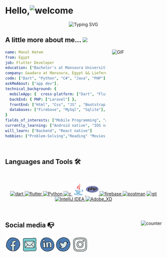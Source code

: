 [//]: # (Todo::  Welcome and introduction)
<h1>Hello,<img src="https://raw.githubusercontent.com/verma-anushka/verma-anushka/master/gifs/wave.gif" width="30px" height="30" alt="welcome"></h1>
<p align="center">
<img src="https://readme-typing-svg.demolab.com?font=Fira+Code&weight=550&pause=1000&center=true&vCenter=true&multiline=true&repeat=false&width=1300&height=80&lines=I'm+Manal+Hatem%2C+Software+engineer+passionate+about+Mobile+Programming+and+writing+clean+code+and+building;well+architected+mobile+applications." alt="Typing SVG" /></p>


[//]: # (Todo:: Talking about Personal)

<h2>A little more about me... <img src="https://media.giphy.com/media/VgCDAzcKvsR6OM0uWg/giphy.gif" width="50"></h2>

<div>
<img align="right" style="margin-left: 20px;" alt="GIF" height="160px" width="160px" src="https://media.tenor.com/LMpVMsVPmVEAAAAS/mobile-application-digital-marketing.gif" />

```yaml
name: Manal Hatem
from: Egypt
job: Flutter Developer 
education: ["Bachelor's at Mansoura University"]
company: Gaadara at Mansoura, Egypt && Liefermama at Germany
code: ["Dart", "Python", "C#", "Java", "PHP"],
askMeAbout: ["app dev"],
technical_background: {
  mobileApp: {  cross-platform: ["Dart", "Flutter"] },
  backEnd: { PHP: ["Laravel"] },
  frontEnd: ["Html", "Css", "JS" , "Bootstrap"],
  databases: ["Firebase", "MySql", "Sqlite"],
}
fields_of_interests: ["Mobile Programming", "AI"]
currently_learning: ["Android native", "IOS native"] 
will_learn: ["Backend", "React native"]
hobbies: ["Problem-Solving","Reading" "Movies",]
```
</div>


[//]: # (Todo:: Languages and Tools)

<br>

## Languages and Tools 🛠

<br/>
<p align="center">  
<a href="https://dart.dev" target="_blank" rel="noreferrer"> <img src="https://www.vectorlogo.zone/logos/dartlang/dartlang-icon.svg" alt="dart" width="40" height="40"/> </a>     
<a href="https://flutter.dev" target="_blank" rel="noreferrer"> <img src="https://www.vectorlogo.zone/logos/flutterio/flutterio-icon.svg" alt="flutter" width="40" height="40"/> </a>
<a href="https://www.python.org/dev/" target="_blank" rel="noreferrer"> <img src="https://upload.wikimedia.org/wikipedia/commons/thumb/c/c3/Python-logo-notext.svg/1024px-Python-logo-notext.svg.png" alt="Python" width="40" height="40"/> </a>  
<a href="https://www.cprogramming.com/" target="_blank" rel="noreferrer"> <img src="https://raw.githubusercontent.com/isocpp/logos/master/cpp_logo.png" alt="c" width="40" height="40"/> </a>
<a href="https://www.java.com" target="_blank" rel="noreferrer"> <img src="https://raw.githubusercontent.com/devicons/devicon/master/icons/java/java-original.svg" alt="java" width="40" height="40"/> </a>  
<a href="https://www.php.net" target="_blank" rel="noreferrer"> <img src="https://raw.githubusercontent.com/devicons/devicon/master/icons/php/php-original.svg" alt="php" width="40" height="40"/> </a>
<a href="https://firebase.google.com/" target="_blank" rel="noreferrer"> <img src="https://www.vectorlogo.zone/logos/firebase/firebase-icon.svg" alt="firebase" width="40" height="40"/> </a> <a href="https://postman.com" target="_blank" rel="noreferrer"> <img src="https://www.vectorlogo.zone/logos/getpostman/getpostman-icon.svg" alt="postman" width="40" height="40"/></a> 
<a href="https://git-scm.com/" target="_blank" rel="noreferrer"> <img src="https://www.vectorlogo.zone/logos/git-scm/git-scm-icon.svg" alt="git" width="40" height="40"/> </a>
<a href="https://www.figma.com/community/" target="_blank" rel="noreferrer"> <img src="https://upload.wikimedia.org/wikipedia/commons/3/33/Figma-logo.svg" alt="IntelliJ IDEA" width="40" height="40"/> </a>
<a href="https://www.adobe.com/mena_en/products/xd.html" target="_blank" rel="noreferrer"> <img src="https://upload.wikimedia.org/wikipedia/commons/thumb/c/c2/Adobe_XD_CC_icon.svg/1200px-Adobe_XD_CC_icon.svg.png" alt="Adobe_XD" width="40" height="40"/> </a>
</p>

<br/>


[//]: # (Todo:: Social media links)

<div>
 <img align="right" src="https://komarev.com/ghpvc/?username=MZzzNne&label=Profile%20views&color=blue&countColor=%237B1E7B&style=flat" alt="counter"/>

## Social media :mailbox_with_no_mail:
</div>

<p align="center">

<a href="https://www.facebook.com/nour.hatem.1253" target="blank"><img align="center" title="Manal.Hatem" src="assets/social_logos/facebook.svg" alt="manal.Hatem" height="50" width="50" /></a>
<a href="mailto:manalaboelez550@gmail.com" target="blank"><img align="center" title="manal550@gmail.com" src="assets/social_logos/mail.svg" alt="manalaboelez550@gmail.com" height="50" width="50" /></a>
<a href="https://www.linkedin.com/in/manal-aboelezz-008441229/" target="blank"><img align="center" title="@Man0l" src="assets/social_logos/linkedin.svg" alt="@Man0l" height="50" width="50" /></a>
<a href="https://twitter.com/ManalHatem1" target="blank"><img align="center" title="@ManalHatem1" src="assets/social_logos/twitter.svg" alt="@ManalHatem1" height="50" width="50" /></a>
<a href="https://www.instagram.com/nourhatem213" target="blank"><img align="center" title="@ManalHatem1" src="assets/social_logos/instagram.svg" alt="@ManalHatem1" height="50" width="50" /></a>

</p>
<br/>

